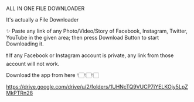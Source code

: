 ALL IN ONE FILE DOWNLOADER 

It's actually a File Downloader

✨ Paste any link of any Photo/Video/Story of Facebook, Instagram, Twitter, YouTube in the given area; then press Download Button to start Downloading it.

❗ If any Facebook or Instagram account is private, any link from those account will not work.

Download the app from here 
👇🏻👇🏻👇🏻

https://drive.google.com/drive/u/2/folders/1UHNcTQ9VUCP7iYELKOjy5LpZMkPTRn28
